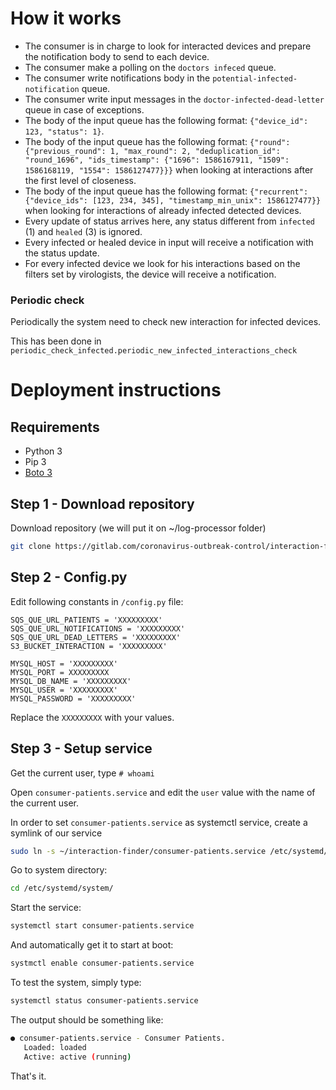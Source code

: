 # How it works

- The consumer is in charge to look for interacted devices and prepare the notification body to send to each device.
- The consumer make a polling on the `doctors infeced` queue.
- The consumer write notifications body in the `potential-infected-notification` queue.
- The consumer write input messages in the `doctor-infected-dead-letter` queue in case of exceptions.
- The body of the input queue has the following format: `{"device_id": 123, "status": 1}`.
- The body of the input queue has the following format: `{"round": {"previous_round": 1, "max_round": 2, "deduplication_id": "round_1696", "ids_timestamp": {"1696": 1586167911, "1509": 1586168119, "1554": 1586127477}}}` when looking at interactions after the first level of closeness.
- The body of the input queue has the following format: `{"recurrent": {"device_ids": [123, 234, 345], "timestamp_min_unix": 1586127477}}` when looking for interactions of already infected detected devices.
- Every update of status arrives here, any status different from `infected` (1) and `healed` (3) is ignored.
- Every infected or healed device in input will receive a notification with the status update.
- For every infected device we look for his interactions based on the filters set by virologists, the device will receive a notification.

### Periodic check

Periodically the system need to check new interaction for infected devices. 

This has been done in `periodic_check_infected.periodic_new_infected_interactions_check`

# Deployment instructions

## Requirements

- Python 3
- Pip 3
- [Boto 3](https://boto3.amazonaws.com/v1/documentation/api/latest/index.html)

## Step 1 - Download repository
Download repository (we will put it on ~/log-processor folder)
```bash
git clone https://gitlab.com/coronavirus-outbreak-control/interaction-finder ~/log-processor
```

## Step 2 - Config.py
Edit following constants in `/config.py` file:
```
SQS_QUE_URL_PATIENTS = 'XXXXXXXXX'
SQS_QUE_URL_NOTIFICATIONS = 'XXXXXXXXX'
SQS_QUE_URL_DEAD_LETTERS = 'XXXXXXXXX'
S3_BUCKET_INTERACTION = 'XXXXXXXXX'

MYSQL_HOST = 'XXXXXXXXX'
MYSQL_PORT = XXXXXXXXX
MYSQL_DB_NAME = 'XXXXXXXXX'
MYSQL_USER = 'XXXXXXXXX'
MYSQL_PASSWORD = 'XXXXXXXXX'
```
Replace the `XXXXXXXXX` with your values.

## Step 3 - Setup service
Get the current user, type `# whoami`

Open `consumer-patients.service` and edit the `user` value with the name of the current user.

In order to set `consumer-patients.service` as systemctl service, create a symlink of our service
```bash
sudo ln -s ~/interaction-finder/consumer-patients.service /etc/systemd/system/consumer-patients.service
```
Go to system directory:
```bash
cd /etc/systemd/system/
```
Start the service:
```bash
systemctl start consumer-patients.service
```
And automatically get it to start at boot:
```bash
systmctl enable consumer-patients.service
```
To test the system, simply type:
```bash
systemctl status consumer-patients.service
```
The output should be something like:
```bash
● consumer-patients.service - Consumer Patients.
   Loaded: loaded
   Active: active (running)
```
That's it.
